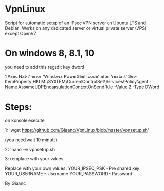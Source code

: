# VpnLinux
Script for automatic setup of an IPsec VPN server on Ubuntu LTS and Debian.
Works on any dedicated server or virtual private server (VPS) except OpenVZ.

# On windows 8, 8.1, 10 
you need to add this regedit key dword

'IPsec Nat-t' error 
'Windows PowerShell code' after 'restart'
Set-ItemProperty HKLM:\SYSTEM\CurrentControlSet\Services\PolicyAgent -Name AssumeUDPEncapsulationContextOnSendRule -Value 2 -Type DWord

# Steps:

on konsole execute

1: 'wget https://github.com/Giaanc/VpnLinux/blob/master/vpnsetup.sh'    

(you need wait 10 minute)

2: 'nano -w vpnsetup.sh'

3: remplace with your values

Replace with your own values:
YOUR_IPSEC_PSK - Pre shared key
YOUR_USERNAME - Username
YOUR_PASSWORD - Password


By Giaanc
